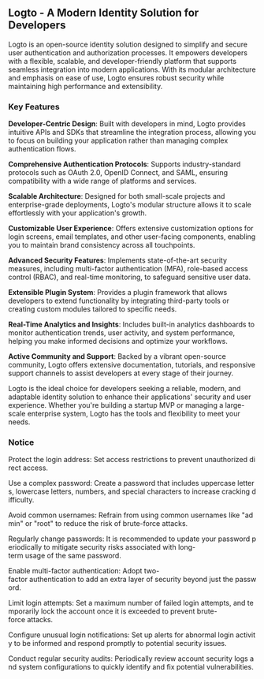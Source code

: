 ## Logto - A Modern Identity Solution for Developers

Logto is an open-source identity solution designed to simplify and secure user authentication and authorization processes. It empowers developers with a flexible, scalable, and developer-friendly platform that supports seamless integration into modern applications. With its modular architecture and emphasis on ease of use, Logto ensures robust security while maintaining high performance and extensibility.

### Key Features

**Developer-Centric Design**: Built with developers in mind, Logto provides intuitive APIs and SDKs that streamline the integration process, allowing you to focus on building your application rather than managing complex authentication flows.

**Comprehensive Authentication Protocols**: Supports industry-standard protocols such as OAuth 2.0, OpenID Connect, and SAML, ensuring compatibility with a wide range of platforms and services.

**Scalable Architecture**: Designed for both small-scale projects and enterprise-grade deployments, Logto's modular structure allows it to scale effortlessly with your application's growth.

**Customizable User Experience**: Offers extensive customization options for login screens, email templates, and other user-facing components, enabling you to maintain brand consistency across all touchpoints.

**Advanced Security Features**: Implements state-of-the-art security measures, including multi-factor authentication (MFA), role-based access control (RBAC), and real-time monitoring, to safeguard sensitive user data.

**Extensible Plugin System**: Provides a plugin framework that allows developers to extend functionality by integrating third-party tools or creating custom modules tailored to specific needs.

**Real-Time Analytics and Insights**: Includes built-in analytics dashboards to monitor authentication trends, user activity, and system performance, helping you make informed decisions and optimize your workflows.

**Active Community and Support**: Backed by a vibrant open-source community, Logto offers extensive documentation, tutorials, and responsive support channels to assist developers at every stage of their journey.

Logto is the ideal choice for developers seeking a reliable, modern, and adaptable identity solution to enhance their applications' security and user experience. Whether you're building a startup MVP or managing a large-scale enterprise system, Logto has the tools and flexibility to meet your needs.

### Notice

Protect the login address: Set access restrictions to prevent unauthorized direct access.
    
Use a complex password: Create a password that includes uppercase letters, lowercase letters, numbers, and special characters to increase cracking difficulty.
    
Avoid common usernames: Refrain from using common usernames like "admin" or "root" to reduce the risk of brute-force attacks.
    
Regularly change passwords: It is recommended to update your password periodically to mitigate security risks associated with long-term usage of the same password.
    
Enable multi-factor authentication: Adopt two-factor authentication to add an extra layer of security beyond just the password.
    
Limit login attempts: Set a maximum number of failed login attempts, and temporarily lock the account once it is exceeded to prevent brute-force attacks.
    
Configure unusual login notifications: Set up alerts for abnormal login activity to be informed and respond promptly to potential security issues.
    
Conduct regular security audits: Periodically review account security logs and system configurations to quickly identify and fix potential vulnerabilities.
        